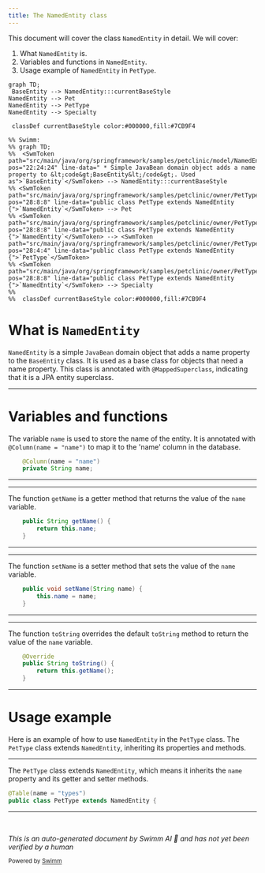 ```yaml
---
title: The NamedEntity class
---
```

This document will cover the class <SwmToken path="src/main/java/org/springframework/samples/petclinic/owner/PetType.java" pos="28:8:8" line-data="public class PetType extends NamedEntity {">`NamedEntity`</SwmToken> in detail. We will cover:

1. What <SwmToken path="src/main/java/org/springframework/samples/petclinic/owner/PetType.java" pos="28:8:8" line-data="public class PetType extends NamedEntity {">`NamedEntity`</SwmToken> is.
2. Variables and functions in <SwmToken path="src/main/java/org/springframework/samples/petclinic/owner/PetType.java" pos="28:8:8" line-data="public class PetType extends NamedEntity {">`NamedEntity`</SwmToken>.
3. Usage example of <SwmToken path="src/main/java/org/springframework/samples/petclinic/owner/PetType.java" pos="28:8:8" line-data="public class PetType extends NamedEntity {">`NamedEntity`</SwmToken> in <SwmToken path="src/main/java/org/springframework/samples/petclinic/owner/PetType.java" pos="28:4:4" line-data="public class PetType extends NamedEntity {">`PetType`</SwmToken>.

```mermaid
graph TD;
 BaseEntity --> NamedEntity:::currentBaseStyle
NamedEntity --> Pet
NamedEntity --> PetType
NamedEntity --> Specialty

 classDef currentBaseStyle color:#000000,fill:#7CB9F4

%% Swimm:
%% graph TD;
%%  <SwmToken path="src/main/java/org/springframework/samples/petclinic/model/NamedEntity.java" pos="22:24:24" line-data=" * Simple JavaBean domain object adds a name property to &lt;code&gt;BaseEntity&lt;/code&gt;. Used as">`BaseEntity`</SwmToken> --> NamedEntity:::currentBaseStyle
%% <SwmToken path="src/main/java/org/springframework/samples/petclinic/owner/PetType.java" pos="28:8:8" line-data="public class PetType extends NamedEntity {">`NamedEntity`</SwmToken> --> Pet
%% <SwmToken path="src/main/java/org/springframework/samples/petclinic/owner/PetType.java" pos="28:8:8" line-data="public class PetType extends NamedEntity {">`NamedEntity`</SwmToken> --> <SwmToken path="src/main/java/org/springframework/samples/petclinic/owner/PetType.java" pos="28:4:4" line-data="public class PetType extends NamedEntity {">`PetType`</SwmToken>
%% <SwmToken path="src/main/java/org/springframework/samples/petclinic/owner/PetType.java" pos="28:8:8" line-data="public class PetType extends NamedEntity {">`NamedEntity`</SwmToken> --> Specialty
%% 
%%  classDef currentBaseStyle color:#000000,fill:#7CB9F4
```

# What is <SwmToken path="src/main/java/org/springframework/samples/petclinic/owner/PetType.java" pos="28:8:8" line-data="public class PetType extends NamedEntity {">`NamedEntity`</SwmToken>

<SwmToken path="src/main/java/org/springframework/samples/petclinic/owner/PetType.java" pos="28:8:8" line-data="public class PetType extends NamedEntity {">`NamedEntity`</SwmToken> is a simple <SwmToken path="src/main/java/org/springframework/samples/petclinic/model/NamedEntity.java" pos="22:5:5" line-data=" * Simple JavaBean domain object adds a name property to &lt;code&gt;BaseEntity&lt;/code&gt;. Used as">`JavaBean`</SwmToken> domain object that adds a name property to the <SwmToken path="src/main/java/org/springframework/samples/petclinic/model/NamedEntity.java" pos="22:24:24" line-data=" * Simple JavaBean domain object adds a name property to &lt;code&gt;BaseEntity&lt;/code&gt;. Used as">`BaseEntity`</SwmToken> class. It is used as a base class for objects that need a name property. This class is annotated with <SwmToken path="src/main/java/org/springframework/samples/petclinic/model/NamedEntity.java" pos="28:0:1" line-data="@MappedSuperclass">`@MappedSuperclass`</SwmToken>, indicating that it is a JPA entity superclass.

<SwmSnippet path="/src/main/java/org/springframework/samples/petclinic/model/NamedEntity.java" line="31">

---

# Variables and functions

The variable <SwmToken path="src/main/java/org/springframework/samples/petclinic/model/NamedEntity.java" pos="31:4:4" line-data="	@Column(name = &quot;name&quot;)">`name`</SwmToken> is used to store the name of the entity. It is annotated with <SwmToken path="src/main/java/org/springframework/samples/petclinic/model/NamedEntity.java" pos="31:1:11" line-data="	@Column(name = &quot;name&quot;)">`@Column(name = "name")`</SwmToken> to map it to the 'name' column in the database.

```java
	@Column(name = "name")
	private String name;
```

---

</SwmSnippet>

<SwmSnippet path="/src/main/java/org/springframework/samples/petclinic/model/NamedEntity.java" line="34">

---

The function <SwmToken path="src/main/java/org/springframework/samples/petclinic/model/NamedEntity.java" pos="34:5:5" line-data="	public String getName() {">`getName`</SwmToken> is a getter method that returns the value of the <SwmToken path="src/main/java/org/springframework/samples/petclinic/model/NamedEntity.java" pos="35:5:5" line-data="		return this.name;">`name`</SwmToken> variable.

```java
	public String getName() {
		return this.name;
	}
```

---

</SwmSnippet>

<SwmSnippet path="/src/main/java/org/springframework/samples/petclinic/model/NamedEntity.java" line="38">

---

The function <SwmToken path="src/main/java/org/springframework/samples/petclinic/model/NamedEntity.java" pos="38:5:5" line-data="	public void setName(String name) {">`setName`</SwmToken> is a setter method that sets the value of the <SwmToken path="src/main/java/org/springframework/samples/petclinic/model/NamedEntity.java" pos="38:9:9" line-data="	public void setName(String name) {">`name`</SwmToken> variable.

```java
	public void setName(String name) {
		this.name = name;
	}
```

---

</SwmSnippet>

<SwmSnippet path="/src/main/java/org/springframework/samples/petclinic/model/NamedEntity.java" line="42">

---

The function <SwmToken path="src/main/java/org/springframework/samples/petclinic/model/NamedEntity.java" pos="43:5:5" line-data="	public String toString() {">`toString`</SwmToken> overrides the default <SwmToken path="src/main/java/org/springframework/samples/petclinic/model/NamedEntity.java" pos="43:5:5" line-data="	public String toString() {">`toString`</SwmToken> method to return the value of the <SwmToken path="src/main/java/org/springframework/samples/petclinic/model/NamedEntity.java" pos="31:4:4" line-data="	@Column(name = &quot;name&quot;)">`name`</SwmToken> variable.

```java
	@Override
	public String toString() {
		return this.getName();
	}
```

---

</SwmSnippet>

# Usage example

Here is an example of how to use <SwmToken path="src/main/java/org/springframework/samples/petclinic/owner/PetType.java" pos="28:8:8" line-data="public class PetType extends NamedEntity {">`NamedEntity`</SwmToken> in the <SwmToken path="src/main/java/org/springframework/samples/petclinic/owner/PetType.java" pos="28:4:4" line-data="public class PetType extends NamedEntity {">`PetType`</SwmToken> class. The <SwmToken path="src/main/java/org/springframework/samples/petclinic/owner/PetType.java" pos="28:4:4" line-data="public class PetType extends NamedEntity {">`PetType`</SwmToken> class extends <SwmToken path="src/main/java/org/springframework/samples/petclinic/owner/PetType.java" pos="28:8:8" line-data="public class PetType extends NamedEntity {">`NamedEntity`</SwmToken>, inheriting its properties and methods.

<SwmSnippet path="/src/main/java/org/springframework/samples/petclinic/owner/PetType.java" line="27">

---

The <SwmToken path="src/main/java/org/springframework/samples/petclinic/owner/PetType.java" pos="28:4:4" line-data="public class PetType extends NamedEntity {">`PetType`</SwmToken> class extends <SwmToken path="src/main/java/org/springframework/samples/petclinic/owner/PetType.java" pos="28:8:8" line-data="public class PetType extends NamedEntity {">`NamedEntity`</SwmToken>, which means it inherits the <SwmToken path="src/main/java/org/springframework/samples/petclinic/owner/PetType.java" pos="27:3:3" line-data="@Table(name = &quot;types&quot;)">`name`</SwmToken> property and its getter and setter methods.

```java
@Table(name = "types")
public class PetType extends NamedEntity {
```

---

</SwmSnippet>

&nbsp;

*This is an auto-generated document by Swimm AI 🌊 and has not yet been verified by a human*

<SwmMeta version="3.0.0" repo-id="Z2l0aHViJTNBJTNBc3ByaW5nLXBldGNsaW5pYyUzQSUzQVN3aW1tLURlbW8=" repo-name="spring-petclinic"><sup>Powered by [Swimm](/)</sup></SwmMeta>
